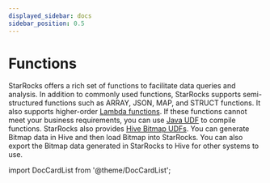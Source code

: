 ```yaml
---
displayed_sidebar: docs
sidebar_position: 0.5
---
```


# Functions

StarRocks offers a rich set of functions to facilitate data queries and analysis. In addition to commonly used functions, StarRocks supports semi-structured functions such as ARRAY, JSON, MAP, and STRUCT functions. It also supports higher-order [Lambda functions](Lambda_expression.md). If these functions cannot meet your business requirements, you can use [Java UDF](JAVA_UDF.md) to compile functions. StarRocks also provides [Hive Bitmap UDFs](hive_bitmap_udf.md). You can generate Bitmap data in Hive and then load Bitmap into StarRocks. You can also export the Bitmap data generated in StarRocks to Hive for other systems to use.

import DocCardList from '@theme/DocCardList';


